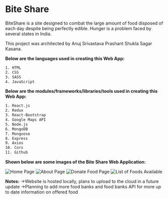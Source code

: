 ﻿# Bite Share

BiteShare is a site designed to combat the large amount of food disposed of each day despite being perfectly edible. Hunger is a problem faced by several states in India.

This project was architected by Anuj Srivastava Prashant Shukla Sagar Kasana.

__Below are the languages used in creating this Web App:__

```bash
1. HTML
2. CSS
3. SASS
4. JavaScript
```

__Below are the modules/frameworks/libraries/tools used in creating this Web App:__
```bash
1. React.js
2. Redux
3. React-Bootstrap
4. Google Maps API
5. Node.js
6. MongoDB
7. Mongoose
8. Express
9. Axios
10. Cors
11. Github
```

__Shown below are some images of the Bite Share Web Application:__

![Home Page](https://i.ibb.co/T04GdHZ/Screenshot-185.png)
![About Page](https://media.discordapp.net/attachments/947189178532233239/965286791408124025/Screen_Shot_2022-04-17_at_9.24.27_AM.png?width=504&height=468)
![Donate Food Page](https://media.discordapp.net/attachments/947189178532233239/965286767756464178/Screen_Shot_2022-04-17_at_9.24.49_AM.png?width=904&height=468)
![List of Foods Available](https://cdn.discordapp.com/attachments/947189178532233239/965287462517743626/Screen_Shot_2022-04-17_at_9.21.01_AM-min.png)



**Notes:**
->Website is hosted locally, plans to upload to the cloud in a future update
->Planning to add more food banks and food banks API for more up to date information on offered food

